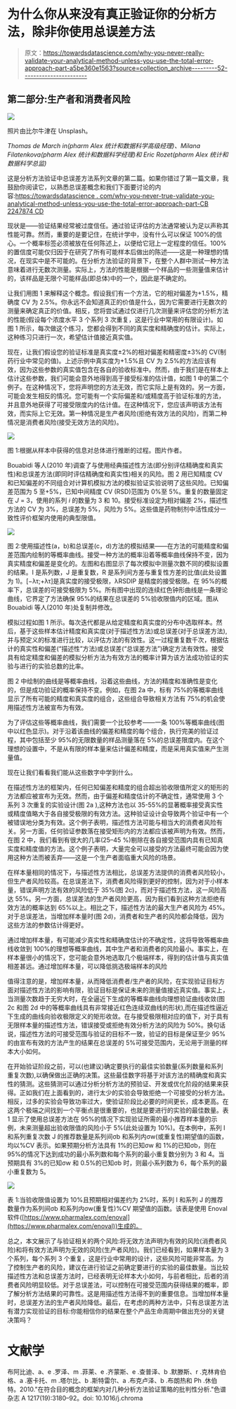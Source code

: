 # 为什么你从来没有真正验证你的分析方法，除非你使用总误差方法

> 原文：<https://towardsdatascience.com/why-you-never-really-validate-your-analytical-method-unless-you-use-the-total-error-approach-part-a5be360e1563?source=collection_archive---------52----------------------->

## 第二部分:生产者和消费者风险

![](img/1e7fc4d5c65af4019f6d492441876ce5.png)

照片由比尔牛津在 Unsplash。

*Thomas de March in(pharm Alex 统计和数据科学高级经理)、Milana Filatenkova(pharm Alex 统计和数据科学经理)和 Eric Rozet(pharm Alex 统计和数据科学总监)*

这是分析方法验证中总误差方法系列文章的第二篇。如果你错过了第一篇文章，我鼓励你阅读它，以熟悉总误差概念和我们下面要讨论的内容:[https://towardsdatascience . com/why-you-never-true-validate-you-analytical-method-unless-you-use-the-total-error-approach-part-CB 2247874 CD](/why-you-never-really-validate-your-analytical-method-unless-you-use-the-total-error-approach-part-cb2247874cd)

现状是——验证结果经常被过度信任。通过验证评估的方法通常被认为足以声称其性能可靠。然而，重要的是要记住，在统计学中，没有什么可以保证 100%的信心。一个概率标签必须被放在任何陈述上，以便给它冠上一定程度的信任。100%的置信度可能仅归因于在研究了所有可能样本后做出的陈述——这是一种理想的情况，在现实中是不可能的。在分析方法验证的背景下，在整个人群中测试一种方法意味着进行无数次测量。实际上，方法的性能是根据一个样品的一些测量值来估计的，该样品是无限个可能样品(即总体)中的一个，因此是不确定的。

让我们用图 1 来解释这个概念。假设我们有一个方法，它的相对偏差为+1.5%，精确度 CV 为 2.5%。你永远不会知道真正的价值是什么，因为它需要进行无数次的测量来确定真正的价值。相反，您将尝试通过仅进行几次测量来评估您的分析方法的性能(假设每个浓度水平 3 个系列 3 次重复，这是行业中常用的有限设计)。如图 1 所示，每次做这个练习，您都会得到不同的真实度和精确度的估计。实际上，这种练习只进行一次，希望估计值接近真实值。

现在，让我们假设您的验证标准是真实度±2%的相对偏差和精密度±3%的 CV(制药行业中常见的值)。上述示例中真实度为+1.5%且 CV 为 2.5%的方法应该有效，因为这些参数的真实值包含在各自的验收标准中。然而，由于我们是在样本上估计这些参数，我们可能会意外地得到高于接受标准的估计值，如图 1 中的第二个例子。在这种情况下，您将声明您的方法无效，而它实际上是有效的。另一方面，可能会发生相反的情况。您可能有一个实际偏差和/或精度高于验证标准的方法，并且意外地获得了可接受限度内的估计值。在这种情况下，您应该声明该方法有效，而实际上它无效。第一种情况是生产者风险(拒绝有效方法的风险)，而第二种情况是消费者风险(接受无效方法的风险)。

![](img/325c166727430fa05536247eb64bdce7.png)

图 1:根据从样本中获得的信息对总体进行推断的过程。图片作者。

Bouabidi 等人(2010 年)调查了与使用经典描述性方法(即分别评估精确度和真实性)和总误差方法(即同时评估精确度和真实性)相关的风险。图 2 用已知精度 CV 和已知偏差的不同组合对计算机模拟方法的模拟验证实验说明了这些风险。已知偏差范围为 5 至+5%，已知中间精度 CV (RSD)范围为 0%至 5%。重复的数量固定在 *J* = 3，使用的系列 *i* 的数量为 3 和 10。接受标准设定为相对偏差 2%，描述性方法的 CV 为 3%，总误差为 5%，风险为 5%。这些值是药物制剂中活性成分一致性评价框架内使用的典型限值。

![](img/69f9458601d7e86e0db9145e05e4b3ef.png)

图 2:使用描述性(a，b)和总误差(c，d)方法的模拟结果——在方法的可能精度和偏差范围内绘制的等概率曲线。接受一种方法的概率沿着等概率曲线保持不变，因为真实精度和偏差是变化的。左图和右图显示了每次模拟中测量次数不同的模拟设置的结果。I 是系列数，J 是重复数，R 是系列间方差与重复性方差的比值(此处设置为 1)。[−λτ;+λτ]是真实度的接受极限，λRSDIP 是精度的接受极限。在 95%的概率下，总误差的可接受极限为 5%。所有图中出现的连续红色钟形曲线是一条理论曲线，它界定了方法确保 95%的结果在总误差的 5%验收限值内的区域。图从 Bouabidi 等人(2010 年)处复制并修改。

模拟过程如图 1 所示。每次迭代都是从给定精度和真实度的分布中选取样本。然后，基于这些样本估计精度和真实度(对于描述性方法)或总误差(对于总误差方法),并与预定义的标准进行比较，以评估方法的有效性。这一过程重复数千次，根据估计的真实性和偏差(“描述性”方法)或总误差(“总误差方法”)确定方法有效性。接受具有给定精度和偏差的模拟分析方法为有效方法的概率计算为该方法成功验证的实验与进行的实验总数的比率。

图 2 中绘制的曲线是等概率曲线，沿着这些曲线，方法的精度和准确性是变化的，但是成功验证的概率保持不变。例如，在图 2a 中，标有 75%的等概率曲线显示了所有可能的精度和真实度的组合，这些组合导致相关方法有 75%的机会使用描述性方法被宣布为有效。

为了评估这些等概率曲线，我们需要一个比较参考——一条 100%等概率曲线(图中以红色显示)。对于沿着该曲线的偏差和精度的每个组合，执行完美的验证过程，其中包括至少 95%的无限数量的样品测量落在 5%的总误差限度内。在这个理想的设置中，不是从有限的样本量来估计偏差和精度，而是采用真实值来产生测量值。

现在让我们看看我们能从这些数字中学到什么。

在描述性方法的框架内，任何已知偏差和精度的组合超出验收限值所定义的矩形的方法都应被宣布为无效。然而，由于偏差和精度估计的不确定性，通常使用 3 个系列 3 次重复的实验设计(图 2a ),这种方法也以 35-55%的显著概率接受真实性或精度值略大于各自接受极限的有效方法。这种验证设计会导致两个验证中有一个被错误地分类为有效。这个例子表明，描述性方法可能与相当大的消费者风险有关。另一方面，任何验证参数落在接受矩形内的方法都应该被声明为有效。然而，在图 2 中，我们看到有很大的几率(25–45 %)剔除在各自接受范围内具有已知真实度和精度值的方法。这个例子表明，大量完全可以接受的方法最终可能会因为使用这种方法而被丢弃——这是一个生产者面临重大风险的场景。

在样本量相同的情况下，与描述性方法相比，总误差方法提供的消费者风险较小，但生产者风险较高。在总误差法下，消费者风险得到更好的控制，因为对于小样本量，错误声明方法有效的风险低于 35%(图 2c)，而对于描述性方法，这一风险高达 55%。另一方面，总误差法的生产者风险更高，因为我们看到这种方法拒绝有效方法的概率达到 65%以上。相比之下，描述性方法的最大生产者风险为 45%。对于总误差法，当增加样本量时(图 2d)，消费者和生产者的风险都会降低，因为这些方法的参数估计得更好。

通过增加样本量，有可能减少真实性和精确度估计的不确定性，这将导致等概率曲线收敛到 100%的理想等概率曲线，其中生产者和消费者的风险最小。事实上，在样本量很小的情况下，您可能会意外地选取几个极端样本，得到的估计值与真实值相差甚远。通过增加样本量，可以降低挑选极端样本的风险

值得注意的是，增加样本量，从而降低消费者/生产者的风险，在实现验证目标方面对描述性方法的影响有限，验证目标是保证未来的测量值接近真实值。事实上，当测量次数趋于无穷大时，在全逼近下生成的等概率曲线向理想验证曲线收敛(图 2c 和图 2d 中的等概率曲线具有非常接近红色连续双曲线的形状),而在描述性逼近下生成的曲线向验收极限定义的矩形收敛。在与接受极限相对应的值下，对于具有无限样本量的描述性方法，错误接受或拒绝有效分析方法的风险为 50%。换句话说，描述性方法的可接受范围与验证的目标不一致，验证的目标是保证至少 95%的由宣布有效的方法产生的结果在总误差的 5%可接受范围内，无论用于测量的样本大小如何。

在开始验证阶段之前，可以(也建议)确定要执行的最佳实验数量(系列数量和系列重复次数),以确保做出正确的决策。这些最佳数字将基于对该方法的精确度和真实性的猜测。这些猜测可以通过分析分析方法的预验证、开发或优化阶段的结果来获得。正如我们在上面看到的，进行太少的实验会导致拒绝一个可接受的分析方法。相反，过多的实验会导致功率过大，使验证阶段比必要的时间更长，成本更高。在这两个极端之间找到一个平衡点是很重要的，也就是要进行的实验的最佳数量。表 1 显示了使用总误差方法在 95%的情况下实现验证所需的最小推荐样本量的示例，未来测量超出验收限值的风险小于 5%(此处设置为 10%)。在本例中，系列 I 和系列重复次数 J 的推荐数量是系列间σb 和系列内σw(或重复性)期望值的函数，均以%CV 表示。如果预期分析方法具有 1%的已知σw 和 1%的已知σb，则在 95%的情况下达到成功的最小系列数和每个系列的最小重复数分别为 3 和 4。当预期具有 3%的已知σw 和 0.5%的已知σb 时，则最小系列数为 6，每个系列的最小重复数为 5。

![](img/b762c94338802e9113ba480c32a443d8.png)

表 1:当验收限值设置为 10%且预期相对偏差约为 2%时，系列 I 和系列 J 的推荐数量作为系列间σb 和系列内σw(重复性)%CV 期望值的函数。该表是使用 Enoval 软件([https://www.pharmalex.com/enoval](https://www.pharmalex.com/enoval))生成的。

总之，本文展示了与验证相关的两个风险:将无效方法声明为有效的风险(消费者风险)和将有效方法声明为无效的风险(生产者风险)。我们已经看到，如果样本量为 3 个系列，每个系列 3 个重复，这是行业中常用的设计，这些风险可能非常高。为了控制生产者的风险，建议在进行验证之前确定要进行的实验的最佳数量。当比较描述性方法和总误差方法时，已经表明无论样本大小如何，与前者相比，后者的消费者风险明显较低。对于总误差法，可以控制在可接受范围内获得结果的概率，即了解分析方法结果的可靠性。这是用描述性方法得不到的重要信息。当增加样本量时，总误差方法的生产者风险降低。最后，在考虑的两种方法中，只有总误差方法有潜力实现验证的目标:你能相信你的结果在整个产品生命周期中做出充分的关键决策吗？

# 文献学

布阿比迪、a、e .罗泽、m .菲莱、e .齐蒙斯、e .查普泽、b .默滕斯、r .克林肯伯格、a .塞卡托、m .塔尔比、b .斯特雷尔、a .布克卢泽、b .布朗热和 Ph .休伯特。2010."在符合目的概念的框架内对几种分析方法验证策略的批判性分析."色谱杂志 A 1217(19):3180–92。doi: 10.1016/j.chroma